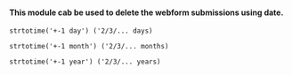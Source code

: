 #### This module cab be used to delete the webform submissions using date.


```
strtotime('+-1 day') ('2/3/... days)
```

```
strtotime('+-1 month') ('2/3/... months)
```


```
strtotime('+-1 year') ('2/3/... years)
```
